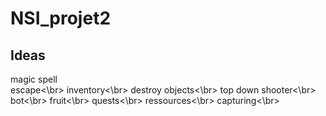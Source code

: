 # NSI_projet2

## Ideas

magic spell<br>
escape<\br>
inventory<\br>
destroy objects<\br>
top down shooter<\br>
bot<\br>
fruit<\br>
quests<\br>
ressources<\br>
capturing<\br>
